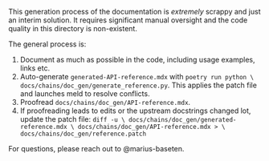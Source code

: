 This generation process of the documentation is *extremely* scrappy and just
an interim solution. It requires significant manual oversight and the code
quality in this directory is non-existent.

The general process is:
1. Document as much as possible in the code, including usage examples, links
   etc.
2. Auto-generate `generated-API-reference.mdx` with `poetry run python \
   docs/chains/doc_gen/generate_reference.py`. This applies the patch file and
   launches meld to resolve conflicts.
4. Proofread `docs/chains/doc_gen/API-reference.mdx`.
5. If proofreading leads to edits or the upstream docstrings changed lot,
   update the patch file: `diff -u \
   docs/chains/doc_gen/generated-reference.mdx \
   docs/chains/doc_gen/API-reference.mdx > \
   docs/chains/doc_gen/reference.patch`

For questions, please reach out to @marius-baseten.
